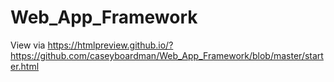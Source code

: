 # Web_App_Framework

View via https://htmlpreview.github.io/?https://github.com/caseyboardman/Web_App_Framework/blob/master/starter.html
